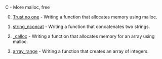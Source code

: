 C - More malloc, free

0. [Trust no one](https://github.com/hewsontrinh526/holbertonschool-low_level_programming/blob/master/more_malloc_free/0-malloc_checked.c) - Writing a function that allocates memory using malloc.

1. [string_nconcat](https://github.com/hewsontrinh526/holbertonschool-low_level_programming/blob/master/more_malloc_free/1-string_nconcat.c) - Writing a function that concatenates two strings.

2. [_calloc](https://github.com/hewsontrinh526/holbertonschool-low_level_programming/blob/master/more_malloc_free/2-calloc.c) - Writing a function that allocates memory for an array using malloc.

3. [array_range](https://github.com/hewsontrinh526/holbertonschool-low_level_programming/blob/master/more_malloc_free/3-array_range.c) - Writing a function that creates an array of integers.